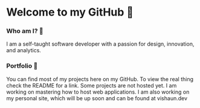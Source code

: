 # Welcome to my GitHub 👋

### Who am I? 🤔

I am a self-taught software developer with a passion for design, innovation, and analytics.

### Portfolio 📁

You can find most of my projects here on my GitHub. To view the real thing check the README for a link. Some projects are not hosted yet. I am working on mastering how to host web applications. I am also working on my personal site, which will be up soon and can be found at vishaun.dev
<!--
**vishaunj/vishaunj** is a ✨ _special_ ✨ repository because its `README.md` (this file) appears on your GitHub profile.

Here are some ideas to get you started:

- 🔭 I’m currently working on ...
- 🌱 I’m currently learning ...
- 👯 I’m looking to collaborate on ...
- 🤔 I’m looking for help with ...
- 💬 Ask me about ...
- 📫 How to reach me: ...
- 😄 Pronouns: ...
- ⚡ Fun fact: ...
-->
